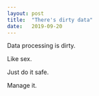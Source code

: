 ```yaml
---
layout: post
title:  "There's dirty data"
date:   2019-09-20
---
```


Data processing is dirty.

Like sex.

Just do it safe.

Manage it.
